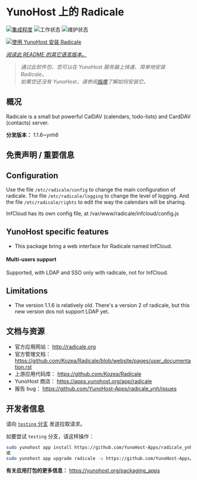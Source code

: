 <!--
注意：此 README 由 <https://github.com/YunoHost/apps/tree/master/tools/readme_generator> 自动生成
请勿手动编辑。
-->

# YunoHost 上的 Radicale

[![集成程度](https://dash.yunohost.org/integration/radicale.svg)](https://dash.yunohost.org/appci/app/radicale) ![工作状态](https://ci-apps.yunohost.org/ci/badges/radicale.status.svg) ![维护状态](https://ci-apps.yunohost.org/ci/badges/radicale.maintain.svg)

[![使用 YunoHost 安装 Radicale](https://install-app.yunohost.org/install-with-yunohost.svg)](https://install-app.yunohost.org/?app=radicale)

*[阅读此 README 的其它语言版本。](./ALL_README.md)*

> *通过此软件包，您可以在 YunoHost 服务器上快速、简单地安装 Radicale。*  
> *如果您还没有 YunoHost，请参阅[指南](https://yunohost.org/install)了解如何安装它。*

## 概况

Radicale is a small but powerful CalDAV (calendars, todo-lists) and CardDAV (contacts) server.


**分发版本：** 1.1.6~ynh6
## 免责声明 / 重要信息

## Configuration

Use the file `/etc/radicale/config` to change the main configuration of radicale.
The file `/etc/radicale/logging` to change the level of logging.
And the file `/etc/radicale/rights` to edit the way the calendars will be sharing.

InfCloud has its own config file, at /var/www/radicale/infcloud/config.js

## YunoHost specific features

* This package bring a web interface for Radicale named InfCloud.

#### Multi-users support

Supported, with LDAP and SSO only with radicale, not for InfCloud.

## Limitations

* The version 1.1.6 is relatively old. There's a version 2 of radicale, but this new version dos not support LDAP yet.

## 文档与资源

- 官方应用网站： <http://radicale.org>
- 官方管理文档： <https://github.com/Kozea/Radicale/blob/website/pages/user_documentation.rst>
- 上游应用代码库： <https://github.com/Kozea/Radicale>
- YunoHost 商店： <https://apps.yunohost.org/app/radicale>
- 报告 bug： <https://github.com/YunoHost-Apps/radicale_ynh/issues>

## 开发者信息

请向 [`testing` 分支](https://github.com/YunoHost-Apps/radicale_ynh/tree/testing) 发送拉取请求。

如要尝试 `testing` 分支，请这样操作：

```bash
sudo yunohost app install https://github.com/YunoHost-Apps/radicale_ynh/tree/testing --debug
或
sudo yunohost app upgrade radicale -u https://github.com/YunoHost-Apps/radicale_ynh/tree/testing --debug
```

**有关应用打包的更多信息：** <https://yunohost.org/packaging_apps>
